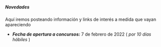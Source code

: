 ##### Novedades

Aquí iremos posteando información y links de interés a medida que vayan apareciendo

- ***Fecha de apertura a concursos:***  7 de febrero de 2022 ( *por 10 días hábiles* )

